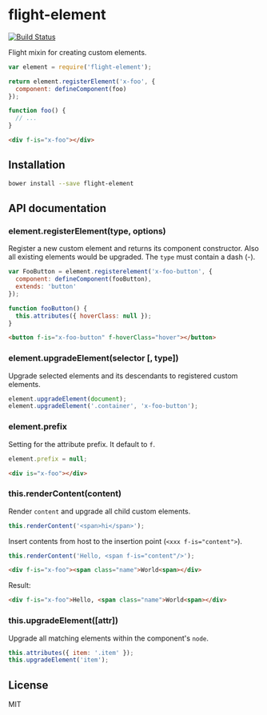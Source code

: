 flight-element
==============
[![Build Status](https://travis-ci.org/nkzawa/flight-element.svg)](https://travis-ci.org/nkzawa/flight-element)

Flight mixin for creating custom elements.

```js
var element = require('flight-element');

return element.registerElement('x-foo', {
  component: defineComponent(foo)
});

function foo() {
  // ...
}
```

```html
<div f-is="x-foo"></div>
```

## Installation

```bash
bower install --save flight-element
```

## API documentation

### element.registerElement(type, options)

Register a new custom element and returns its component constructor. Also all existing elements would be upgraded. The `type` must contain a dash (-).

```js
var FooButton = element.registerelement('x-foo-button', {
  component: defineComponent(fooButton),
  extends: 'button'
});

function fooButton() {
  this.attributes({ hoverClass: null });
}
```

```html
<button f-is="x-foo-button" f-hoverClass="hover"></button>
```

### element.upgradeElement(selector [, type])

Upgrade selected elements and its descendants to registered custom elements.

```js
element.upgradeElement(document);
element.upgradeElement('.container', 'x-foo-button');
```

### element.prefix

Setting for the attribute prefix. It default to `f`.

```js
element.prefix = null;
```

```html
<div is="x-foo"></div>
```

### this.renderContent(content)

Render `content` and upgrade all child custom elements.

```js
this.renderContent('<span>hi</span>');
```

Insert contents from host to the insertion point (`<xxx f-is="content">`).

```js
this.renderContent('Hello, <span f-is="content"/>');
```

```html
<div f-is="x-foo"><span class="name">World<span></div>
```

Result:

```html
<div f-is="x-foo">Hello, <span class="name">World<span></div>
```

### this.upgradeElement([attr])

Upgrade all matching elements within the component's `node`.

```js
this.attributes({ item: '.item' });
this.upgradeElement('item');
```

## License

MIT
